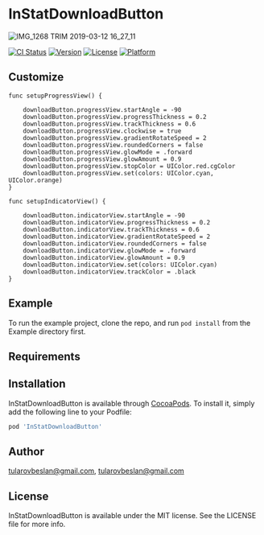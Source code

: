 # InStatDownloadButton 

![IMG_1268 TRIM 2019-03-12 16_27_11](https://user-images.githubusercontent.com/4906243/54244155-65377b80-453c-11e9-8303-d24289b855b8.gif)


[![CI Status](https://img.shields.io/travis/tularovbeslan@gmail.com/InStatDownloadButton.svg?style=flat)](https://travis-ci.org/tularovbeslan@gmail.com/InStatDownloadButton)
[![Version](https://img.shields.io/cocoapods/v/InStatDownloadButton.svg?style=flat)](https://cocoapods.org/pods/InStatDownloadButton)
[![License](https://img.shields.io/cocoapods/l/InStatDownloadButton.svg?style=flat)](https://cocoapods.org/pods/InStatDownloadButton)
[![Platform](https://img.shields.io/cocoapods/p/InStatDownloadButton.svg?style=flat)](https://cocoapods.org/pods/InStatDownloadButton)

## Customize

```
func setupProgressView() {

    downloadButton.progressView.startAngle = -90
    downloadButton.progressView.progressThickness = 0.2
    downloadButton.progressView.trackThickness = 0.6
    downloadButton.progressView.clockwise = true
    downloadButton.progressView.gradientRotateSpeed = 2
    downloadButton.progressView.roundedCorners = false
    downloadButton.progressView.glowMode = .forward
    downloadButton.progressView.glowAmount = 0.9
    downloadButton.progressView.stopColor = UIColor.red.cgColor
    downloadButton.progressView.set(colors: UIColor.cyan, UIColor.orange)
}
```

```
func setupIndicatorView() {

    downloadButton.indicatorView.startAngle = -90
    downloadButton.indicatorView.progressThickness = 0.2
    downloadButton.indicatorView.trackThickness = 0.6
    downloadButton.indicatorView.gradientRotateSpeed = 2
    downloadButton.indicatorView.roundedCorners = false
    downloadButton.indicatorView.glowMode = .forward
    downloadButton.indicatorView.glowAmount = 0.9
    downloadButton.indicatorView.set(colors: UIColor.cyan)
    downloadButton.indicatorView.trackColor = .black
}
```

## Example

To run the example project, clone the repo, and run `pod install` from the Example directory first.

## Requirements

## Installation

InStatDownloadButton is available through [CocoaPods](https://cocoapods.org). To install
it, simply add the following line to your Podfile:

```ruby
pod 'InStatDownloadButton'
```

## Author

tularovbeslan@gmail.com, tularovbeslan@gmail.com

## License

InStatDownloadButton is available under the MIT license. See the LICENSE file for more info.

